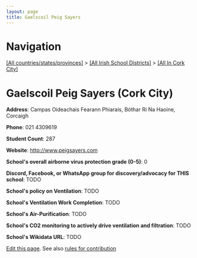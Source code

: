 ```yaml
---
layout: page
title: Gaelscoil Peig Sayers
---
```

# Navigation

[[All countries/states/provinces]](../../..) > [[All Irish School Districts]](../..) > [[All In Cork City]](..)

# Gaelscoil Peig Sayers (Cork City)

**Address**: Campas Oideachais Fearann Phiarais, Bóthar Rí Na Haoine, Corcaigh

**Phone**: 021 4309619

**Student Count**: 287

**Website**: <http://www.peigsayers.com>

**School's overall airborne virus protection grade (0-5)**: 0

**Discord, Facebook, or WhatsApp group for discovery/advocacy for THIS school**: TODO

**School's policy on Ventilation**: TODO

**School's Ventilation Work Completion**: TODO

**School's Air-Purification**: TODO

**School's CO2 monitoring to actively drive ventilation and filtration**: TODO

**School's Wikidata URL**: TODO


[Edit this page](https://github.com/ventilate-schools/Ireland/edit/main/./Cork_City/Gaelscoil_Peig_Sayers.md). See also [rules for contribution](../../../contribution-rules/)